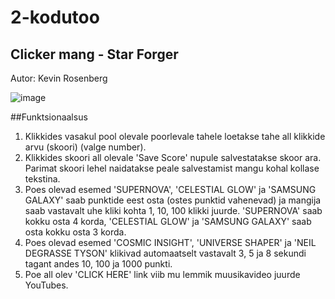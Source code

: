 # 2-kodutoo
## Clicker mang - Star Forger
Autor: Kevin Rosenberg

![image](https://user-images.githubusercontent.com/90192448/167265276-8cce45f1-b99d-4c8f-8a15-ea76e503e8a4.png)

##Funktsionaalsus
1. Klikkides vasakul pool olevale poorlevale tahele loetakse tahe all klikkide arvu (skoori) (valge number).
2. Klikkides skoori all olevale 'Save Score' nupule salvestatakse skoor ara. Parimat skoori lehel naidatakse peale salvestamist mangu kohal kollase tekstina.
3. Poes olevad esemed 'SUPERNOVA', 'CELESTIAL GLOW' ja 'SAMSUNG GALAXY' saab punktide eest osta (ostes punktid vahenevad) ja mangija saab vastavalt uhe kliki kohta 1, 10, 100 klikki juurde. 'SUPERNOVA' saab kokku osta 4 korda, 'CELESTIAL GLOW' ja 'SAMSUNG GALAXY' saab osta kokku osta 3 korda.
4. Poes olevad esemed 'COSMIC INSIGHT', 'UNIVERSE SHAPER' ja 'NEIL DEGRASSE TYSON' klikivad automaatselt vastavalt 3, 5 ja 8 sekundi tagant andes 10, 100 ja 1000 punkti.
5. Poe all olev 'CLICK HERE' link viib mu lemmik muusikavideo juurde YouTubes.

